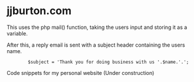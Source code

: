 jjburton.com
============

This uses the php mail() function, taking the users input and storing it as a variable. 

After this, a reply email is sent with a subject header containing the users name. 

			$subject = 'Thank you for doing business with us '.$name.'.';

Code snippets for my personal website (Under construction)



